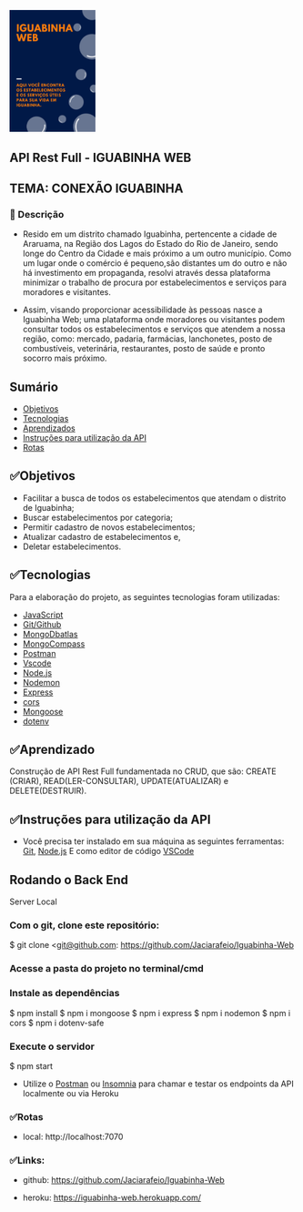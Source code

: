 <img src="./assets/Iguabinha.png"
width="30%">

## API Rest Full - IGUABINHA WEB

## TEMA: CONEXÃO IGUABINHA

### 🚀 Descrição

- Resido em um distrito chamado Iguabinha, pertencente a cidade de Araruama, na Região dos Lagos do Estado do Rio de Janeiro, sendo longe do Centro da Cidade e mais próximo a um outro município. Como um lugar onde o comércio é pequeno,são distantes um do outro e não há investimento em propaganda, resolvi através dessa plataforma minimizar o trabalho de procura por estabelecimentos e serviços para moradores e visitantes.

- Assim, visando proporcionar acessibilidade às pessoas nasce a Iguabinha Web; uma plataforma onde moradores ou visitantes podem consultar todos os estabelecimentos e serviços que atendem a nossa região, como: mercado, padaria, farmácias, lanchonetes, posto de combustíveis, veterinária, restaurantes, posto de saúde e pronto socorro mais próximo.


## Sumário

* [Objetivos](#objetivos)
* [Tecnologias](#tecnologias)
* [Aprendizados](#aprendizados)
* [Instruções para utilização da API](#instruções)
* [Rotas](#rotas)


## ✅Objetivos

- Facilitar a busca de todos os estabelecimentos que atendam o distrito de Iguabinha;
- Buscar estabelecimentos por categoria; 
- Permitir cadastro de novos estabelecimentos;
- Atualizar cadastro de estabelecimentos e,
- Deletar estabelecimentos.

## ✅Tecnologias

Para a elaboração do projeto, as seguintes tecnologias foram utilizadas:

- [JavaScript](https://www.javascript.com/)
- [Git/Github](https://github.com/)
- [MongoDbatlas](https://www.mongodb.com)
- [MongoCompass](https://www.mongodb.com/try/download/compass)
- [Postman](https://www.postman.com)
- [Vscode](https://code.visualstudio.com)
- [Node.js](https://nodejs.org/en/)
- [Nodemon](https://nodemon.io/)
- [Express](https://expressjs.com/pt-br/)
- [cors](https://www.npmjs.com/package/cors)
- [Mongoose](https://www.npmjs.com/package/mongoose)
- [dotenv](https://www.npmjs.com/package/dotenv-safe)


## ✅Aprendizado

Construção de API Rest Full fundamentada no CRUD, que são:  CREATE (CRIAR), READ(LER-CONSULTAR), UPDATE(ATUALIZAR) e DELETE(DESTRUIR). 


## ✅Instruções para utilização da API

- Você precisa ter instalado em sua máquina as seguintes ferramentas:
[Git](https://git-scm.com), [Node.js](https://nodejs.org/en/) 
E como editor de código [VSCode](https://code.visualstudio.com/)

## Rodando o Back End 

Server Local

### Com o git, clone este repositório:

$ git clone <git@github.com: https://github.com/Jaciarafeio/Iguabinha-Web

### Acesse a pasta do projeto no terminal/cmd

### Instale as dependências
$ npm install
$ npm i mongoose
$ npm i express
$ npm i nodemon
$ npm i cors
$ npm i dotenv-safe

### Execute o servidor
$ npm start


* Utilize o [Postman](https://www.postman.com/) ou [Insomnia](https://insomnia.rest/download/) para chamar e testar os endpoints da API localmente ou via Heroku


### ✅Rotas

* local: http://localhost:7070


### ✅Links:

- github: https://github.com/Jaciarafeio/Iguabinha-Web

- heroku: https://iguabinha-web.herokuapp.com/



